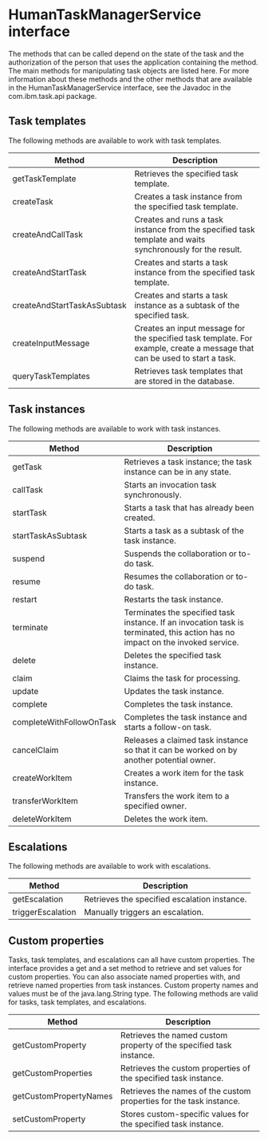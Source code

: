 <!-- image -->

# HumanTaskManagerService interface

The methods that can be called depend on the state of
the task and the authorization of the person that uses the application
containing the method. The main methods for manipulating task objects
are listed here. For more information about these methods and the
other methods that are available in the HumanTaskManagerService interface,
see the Javadoc in the com.ibm.task.api package.

## Task templates

The following methods are
available to work with task templates.

| Method                      | Description                                                                                                               |
|-----------------------------|---------------------------------------------------------------------------------------------------------------------------|
| getTaskTemplate             | Retrieves the specified task template.                                                                                    |
| createTask                  | Creates a task instance from the specified task template.                                                                 |
| createAndCallTask           | Creates and runs a task instance from the specified task template and waits synchronously for the result.                 |
| createAndStartTask          | Creates and starts a task instance from the specified task template.                                                      |
| createAndStartTaskAsSubtask | Creates and starts a task instance as a subtask of the specified task.                                                    |
| createInputMessage          | Creates an input message for the specified task template. For example, create a message that can be used to start a task. |
| queryTaskTemplates          | Retrieves task templates that are stored in the database.                                                                 |

## Task instances

The following methods are
available to work with task instances.

| Method                   | Description                                                                                                                    |
|--------------------------|--------------------------------------------------------------------------------------------------------------------------------|
| getTask                  | Retrieves a task instance; the task instance can be in any state.                                                              |
| callTask                 | Starts an invocation task synchronously.                                                                                       |
| startTask                | Starts a task that has already been created.                                                                                   |
| startTaskAsSubtask       | Starts a task as a subtask of the task instance.                                                                               |
| suspend                  | Suspends the collaboration or to-do task.                                                                                      |
| resume                   | Resumes the collaboration or to-do task.                                                                                       |
| restart                  | Restarts the task instance.                                                                                                    |
| terminate                | Terminates the specified task instance. If an invocation task is terminated, this action has no impact on the invoked service. |
| delete                   | Deletes the specified task instance.                                                                                           |
| claim                    | Claims the task for processing.                                                                                                |
| update                   | Updates the task instance.                                                                                                     |
| complete                 | Completes the task instance.                                                                                                   |
| completeWithFollowOnTask | Completes the task instance and starts a follow-on task.                                                                       |
| cancelClaim              | Releases a claimed task instance so that it can be worked on by another potential owner.                                       |
| createWorkItem           | Creates a work item for the task instance.                                                                                     |
| transferWorkItem         | Transfers the work item to a specified owner.                                                                                  |
| deleteWorkItem           | Deletes the work item.                                                                                                         |

## Escalations

The following methods are available
to work with escalations.

| Method            | Description                                  |
|-------------------|----------------------------------------------|
| getEscalation     | Retrieves the specified escalation instance. |
| triggerEscalation | Manually triggers an escalation.             |

## Custom properties

Tasks, task templates,
and escalations can all have custom properties. The interface provides
a get and a set method to retrieve and set values for custom properties.
You can also associate named properties with, and retrieve named properties
from task instances. Custom property names and values must be of the
java.lang.String type. The following methods are valid for tasks,
task templates, and escalations.

| Method                 | Description                                                         |
|------------------------|---------------------------------------------------------------------|
| getCustomProperty      | Retrieves the named custom property of the specified task instance. |
| getCustomProperties    | Retrieves the custom properties of the specified task instance.     |
| getCustomPropertyNames | Retrieves the names of the custom properties for the task instance. |
| setCustomProperty      | Stores custom-specific values for the specified task instance.      |